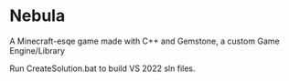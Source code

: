 # Nebula

A Minecraft-esqe game made with C++ and Gemstone, a custom Game Engine/Library

Run CreateSolution.bat to build VS 2022 sln files.
